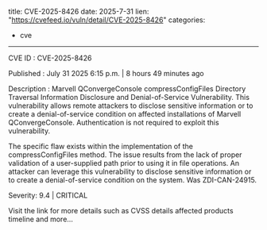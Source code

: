  
title: CVE-2025-8426
date: 2025-7-31
lien: "https://cvefeed.io/vuln/detail/CVE-2025-8426"
categories:
  - cve
---

CVE ID : CVE-2025-8426

Published :  July 31
2025
6:15 p.m. | 8 hours
49 minutes ago

Description : Marvell QConvergeConsole compressConfigFiles Directory Traversal Information Disclosure and Denial-of-Service Vulnerability. This vulnerability allows remote attackers to disclose sensitive information or to create a denial-of-service condition on affected installations of Marvell QConvergeConsole. Authentication is not required to exploit this vulnerability.

The specific flaw exists within the implementation of the compressConfigFiles method. The issue results from the lack of proper validation of a user-supplied path prior to using it in file operations. An attacker can leverage this vulnerability to disclose sensitive information or to create a denial-of-service condition on the system. Was ZDI-CAN-24915.

Severity: 9.4 | CRITICAL

Visit the link for more details
such as CVSS details
affected products
timeline
and more...
